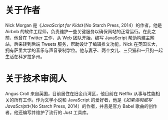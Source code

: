 

# 关于作者



Nick Morgan 是《*JavaScript for Kids*》（No Starch Press, 2014）的作者。他是 Airbnb 的软件工程师，负责维护一些关键服务以确保网站的正常运行。在此之前，他曾在 Twitter 工作，从 Web 团队开始，编写 JavaScript 帮助构建主网站，后来转到后端 Tweets 服务，帮助设计了编辑推文功能。Nick 在英国长大，拥有萨里大学的音乐与声音录制学位。他与妻子、两个女儿、三只猫和一只狗一起生活在科罗拉多州。

# 关于技术审阅人

Angus Croll 来自英国，目前居住在旧金山湾区，他目前在 Netflix 从事与性能相关的所有工作。作为文学小说和 JavaScript 的爱好者，他是《*如果海明威写 JavaScript*》（No Starch Press, 2014）的作者，并且是官方 Babel 歌曲的创作者。他还编写并维护了流行的 Just 工具库。
